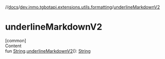 //[docs](../../index.md)/[dev.inmo.tgbotapi.extensions.utils.formatting](index.md)/[underlineMarkdownV2](underline-markdown-v2.md)



# underlineMarkdownV2  
[common]  
Content  
fun [String](https://kotlinlang.org/api/latest/jvm/stdlib/kotlin/-string/index.html).[underlineMarkdownV2](underline-markdown-v2.md)(): [String](https://kotlinlang.org/api/latest/jvm/stdlib/kotlin/-string/index.html)  




